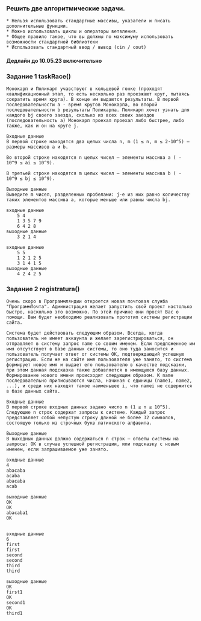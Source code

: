 ### Решить две алгоритмические задачи.
    * Нельзя использовать стандартные массивы, указатели и писать дополнительные функции.
    * Можно использовать циклы и операторы ветвления.
    * Общее правило такое, что вы должны по максимуму использовать возможности стандартной библиотеки
    * Использовать стандартный ввод / вывод (cin / cout)

#### Дедлайн до 10.05.23 включительно

### Задание 1 taskRace()
    Монокарп и Поликарп учавствуют в кольцевой гонке (проходят квалификационный этап, то есть несколько раз проезжают круг, пытаясь сократить время круга). В конце им выдаются результаты. В первой последовательности a - время кругов Монокарпа, во второй последовательности b результаты Поликарпа. Поликарп хочет узнать для каждого bj своего заезда, сколько из всех своих заездов (последовательность a) Монокарп проехал проехал либо быстрее, либо также, как и он на круге j.

    Входные данные
    В первой строке находятся два целых числа n, m (1 ≤ n, m ≤ 2·10^5) — размеры массивов a и b.

    Во второй строке находятся n целых чисел — элементы массива a ( - 10^9 ≤ ai ≤ 10^9).

    В третьей строке находятся m целых чисел — элементы массива b ( - 10^9 ≤ bj ≤ 10^9).

    Выходные данные
    Выведите m чисел, разделенных пробелами: j-е из них равно количеству таких элементов массива a, которые меньше или равны числа bj.

    входные данные
        5 4
        1 3 5 7 9
        6 4 2 8
    выходные данные
        3 2 1 4

    входные данные
        5 5
        1 2 1 2 5
        3 1 4 1 5
    выходные данные
        4 2 4 2 5


### Задание 2 registratura()

    Очень скоро в Программляндии откроется новая почтовая служба "ПрограммПочта". Администрация желает запустить свой проект настолько быстро, насколько это возможно. По этой причине они просят Вас о помощи. Вам будет необходимо реализовать прототип системы регистрации сайта.

    Система будет действовать следующим образом. Всегда, когда пользователь не имеет аккаунта и желает зарегистрироваться, он отправляет в систему запрос name со своим именем. Если предложенное им имя отсутствует в базе данных системы, то оно туда заносится и пользователь получает ответ от системы OK, подтверждающий успешную регистрацию. Если же на сайте имя пользователя уже занято, то система формирует новое имя и выдает его пользователю в качестве подсказки, при этом данная подсказка также добавляется в имеющуюся базу данных. Формирование нового имени происходит следующим образом. К name последовательно приписываются числа, начиная с единицы (name1, name2, ...), и среди них находят такое наименьшее i, что namei не содержится в базе данных сайта.

    Входные данные
    В первой строке входных данных задано число n (1 ≤ n ≤ 10^5). Следующие n строк содержат запросы к системе. Каждый запрос представляет собой непустую строку длиной не более 32 символов, состоящую только из строчных букв латинского алфавита.

    Выходные данные
    В выходных данных должно содержаться n строк — ответы системы на запросы: ОК в случае успешной регистрации, или подсказку с новым именем, если запрашиваемое уже занято.

    входные данные
    4
    abacaba
    acaba
    abacaba
    acab

    выходные данные
    OK
    OK
    abacaba1
    OK


    входные данные
    6
    first
    first
    second
    second
    third
    third

    выходные данные
    OK
    first1
    OK
    second1
    OK
    third1

